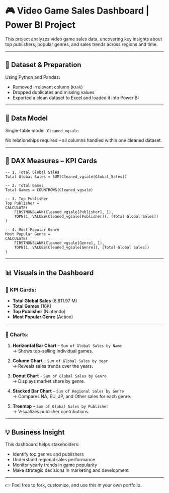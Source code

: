 # 🎮 Video Game Sales Dashboard | Power BI Project

This project analyzes video game sales data, uncovering key insights about top publishers, popular genres, and sales trends across regions and time.

---

## 📁 Dataset & Preparation

Using Python and Pandas:

- Removed irrelevant column (`Rank`)
- Dropped duplicates and missing values
- Exported a clean dataset to Excel and loaded it into Power BI

---

## 🔗 Data Model

Single-table model: `Cleaned_vgsale`

No relationships required – all columns handled within one cleaned dataset.

---

## 🧮 DAX Measures – KPI Cards

```dax
-- 1. Total Global Sales
Total Global Sales = SUM(Cleaned_vgsale[Global_Sales])

-- 2. Total Games
Total Games = COUNTROWS(Cleaned_vgsale)

-- 3. Top Publisher
Top Publisher = 
CALCULATE(
    FIRSTNONBLANK(Cleaned_vgsale[Publisher], 1),
    TOPN(1, VALUES(Cleaned_vgsale[Publisher]), [Total Global Sales])
)

-- 4. Most Popular Genre
Most Popular Genre = 
CALCULATE(
    FIRSTNONBLANK(Cleaned_vgsale[Genre], 1),
    TOPN(1, VALUES(Cleaned_vgsale[Genre]), [Total Global Sales])
)
```

---

## 📊 Visuals in the Dashboard

### 🔹 KPI Cards:
- **Total Global Sales** (8,811.97 M)
- **Total Games** (16K)
- **Top Publisher** (Nintendo)
- **Most Popular Genre** (Action)

---

### 🔹 Charts:

1. **Horizontal Bar Chart** – `Sum of Global Sales by Name`  
   → Shows top-selling individual games.

2. **Column Chart** – `Sum of Global Sales by Year`  
   → Reveals sales trends over the years.

3. **Donut Chart** – `Sum of Global Sales by Genre`  
   → Displays market share by genre.

4. **Stacked Bar Chart** – `Sum of Regional Sales by Genre`  
   → Compares NA, EU, JP, and Other sales for each genre.

5. **Treemap** – `Sum of Global Sales by Publisher`  
   → Visualizes publisher contributions.

---

## 💡 Business Insight

This dashboard helps stakeholders:

- Identify top genres and publishers
- Understand regional sales performance
- Monitor yearly trends in game popularity
- Make strategic decisions in marketing and development

---

👉 Feel free to fork, customize, and use this in your own portfolio.
